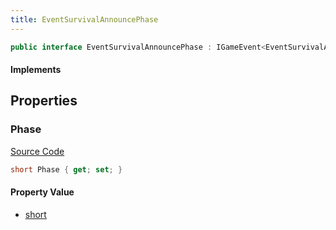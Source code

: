 ```yaml
---
title: EventSurvivalAnnouncePhase
---
```


```csharp
public interface EventSurvivalAnnouncePhase : IGameEvent<EventSurvivalAnnouncePhase>
```

#### Implements

## Properties

### Phase

[Source Code](https://github.com/swiftly-solution/swiftlys2/blob/main/managed/src/SwiftlyS2.Generated/GameEvents/Interfaces/EventSurvivalAnnouncePhase.cs#L23)

```csharp
short Phase { get; set; }
```

#### Property Value

- [short](https://learn.microsoft.com/dotnet/api/system.int16)

